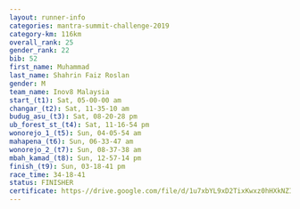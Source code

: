 ```yaml
---
layout: runner-info 
categories: mantra-summit-challenge-2019 
category-km: 116km 
overall_rank: 25
gender_rank: 22
bib: 52
first_name: Muhammad
last_name: Shahrin Faiz Roslan
gender: M
team_name: Inov8 Malaysia
start_(t1): Sat, 05-00-00 am
changar_(t2): Sat, 11-35-10 am
budug_asu_(t3): Sat, 08-20-28 pm
ub_forest_st_(t4): Sat, 11-16-54 pm
wonorejo_1_(t5): Sun, 04-05-54 am
mahapena_(t6): Sun, 06-33-47 am
wonorejo_2_(t7): Sun, 08-37-38 am
mbah_kamad_(t8): Sun, 12-57-14 pm
finish_(t9): Sun, 03-18-41 pm
race_time: 34-18-41
status: FINISHER
certificate: https-//drive.google.com/file/d/1u7xbYL9xD2TixKwxz0hHXkNZIb1jNsIL/view?usp=sharing
---
```

